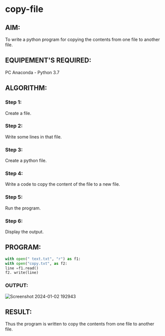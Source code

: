 # copy-file
## AIM:
To write a python program for copying the contents from one file to another file.
## EQUIPEMENT'S REQUIRED: 
PC
Anaconda - Python 3.7
## ALGORITHM: 
### Step 1:

Create a file.

### Step 2:

Write some lines in that file.

###  Step 3:

Create a python file.

###  Step 4:

Write a code to copy the content of the file to a new file.

### Step 5:

Run the program.

### Step 6:

Display the output.
## PROGRAM:
```python
with open(" text.txt", "r") as f1:
with open("copy.txt", as f2:
line =f1.read()
f2. write(line)
```

### OUTPUT:
![Screenshot 2024-01-02 192943](https://github.com/nataraj26/copy-file/assets/147514615/cec5f1f2-3f50-4d2d-9672-de0ad61b1861)



## RESULT:
Thus the program is written to copy the contents from one file to another file.
